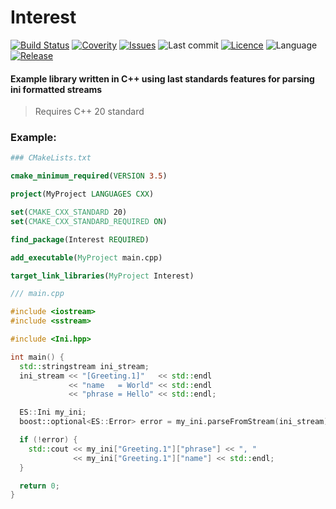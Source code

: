 # Interest


[![Build Status](https://app.travis-ci.com/etilenzo/Interest.svg?branch=master)](https://app.travis-ci.com/etilenzo/Interest)
[![Coverity](https://scan.coverity.com/projects/23920/badge.svg)]()
[![Issues](https://img.shields.io/github/issues/etilenzo/Interest)](https://github.com/etilenzo/Interest/issues)
![Last commit](https://img.shields.io/github/last-commit/etilenzo/Interest)
[![Licence](https://img.shields.io/badge/licence-MIT-blue)](https://gitlab.com/Evilenzo/interest/-/blob/master/LICENSE)
![Language](https://img.shields.io/github/languages/top/etilenzo/Interest)
[![Release](https://img.shields.io/github/v/release/etilenzo/Interest)](https://github.com/etilenzo/Interest/releases)


#### Example library written in C++ using last standards features for parsing ini formatted streams

> Requires C++ 20 standard

### Example:
```cmake
### CMakeLists.txt

cmake_minimum_required(VERSION 3.5)

project(MyProject LANGUAGES CXX)

set(CMAKE_CXX_STANDARD 20)
set(CMAKE_CXX_STANDARD_REQUIRED ON)

find_package(Interest REQUIRED)

add_executable(MyProject main.cpp)

target_link_libraries(MyProject Interest)

```


```c++
/// main.cpp

#include <iostream>
#include <sstream>

#include <Ini.hpp>

int main() {
  std::stringstream ini_stream;
  ini_stream << "[Greeting.1]"   << std::endl
             << "name   = World" << std::endl
             << "phrase = Hello" << std::endl;

  ES::Ini my_ini;
  boost::optional<ES::Error> error = my_ini.parseFromStream(ini_stream);

  if (!error) {
    std::cout << my_ini["Greeting.1"]["phrase"] << ", "
              << my_ini["Greeting.1"]["name"] << std::endl;
  }

  return 0;
}

```
